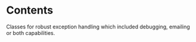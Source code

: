 # Contents

Classes for robust exception handling which included debugging, emailing or both capabilities.